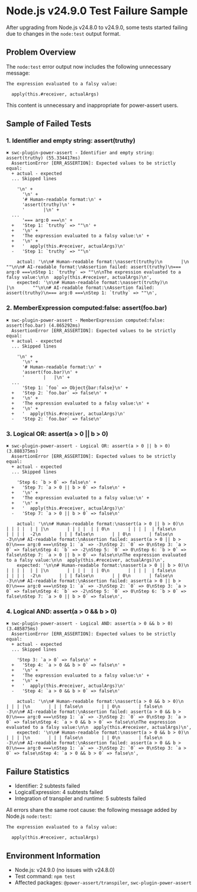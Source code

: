 # Node.js v24.9.0 Test Failure Sample

After upgrading from Node.js v24.8.0 to v24.9.0, some tests started failing due to changes in the `node:test` output format.

## Problem Overview

The `node:test` error output now includes the following unnecessary message:

```
The expression evaluated to a falsy value:

  apply(this.#receiver, actualArgs)
```

This content is unnecessary and inappropriate for power-assert users.

## Sample of Failed Tests

### 1. Identifier and empty string: assert(truthy)

```
✖ swc-plugin-power-assert - Identifier and empty string: assert(truthy) (55.334417ms)
  AssertionError [ERR_ASSERTION]: Expected values to be strictly equal:
  + actual - expected
  ... Skipped lines

    '\n' +
      '\n' +
      '# Human-readable format:\n' +
      'assert(truthy)\n' +
      '       |\n' +
  ...
      '=== arg:0 ===\n' +
  +   'Step 1: `truthy` => ""\n' +
  +   '\n' +
  +   'The expression evaluated to a falsy value:\n' +
  +   '\n' +
  +   '  apply(this.#receiver, actualArgs)\n'
  -   'Step 1: `truthy` => ""\n'

    actual: '\n\n# Human-readable format:\nassert(truthy)\n       |\n       ""\n\n# AI-readable format:\nAssertion failed: assert(truthy)\n=== arg:0 ===\nStep 1: `truthy` => ""\n\nThe expression evaluated to a falsy value:\n\n  apply(this.#receiver, actualArgs)\n',
    expected: '\n\n# Human-readable format:\nassert(truthy)\n       |\n       ""\n\n# AI-readable format:\nAssertion failed: assert(truthy)\n=== arg:0 ===\nStep 1: `truthy` => ""\n',
```

### 2. MemberExpression computed:false: assert(foo.bar)

```
✖ swc-plugin-power-assert - MemberExpression computed:false: assert(foo.bar) (4.865292ms)
  AssertionError [ERR_ASSERTION]: Expected values to be strictly equal:
  + actual - expected
  ... Skipped lines

    '\n' +
      '\n' +
      '# Human-readable format:\n' +
      'assert(foo.bar)\n' +
      '       |   |\n' +
  ...
      'Step 1: `foo` => Object{bar:false}\n' +
  +   'Step 2: `foo.bar` => false\n' +
  +   '\n' +
  +   'The expression evaluated to a falsy value:\n' +
  +   '\n' +
  +   '  apply(this.#receiver, actualArgs)\n'
  -   'Step 2: `foo.bar` => false\n'
```

### 3. Logical OR: assert(a > 0 || b > 0)

```
✖ swc-plugin-power-assert - Logical OR: assert(a > 0 || b > 0) (3.888375ms)
  AssertionError [ERR_ASSERTION]: Expected values to be strictly equal:
  + actual - expected
  ... Skipped lines

    'Step 6: `b > 0` => false\n' +
  +   'Step 7: `a > 0 || b > 0` => false\n' +
  +   '\n' +
  +   'The expression evaluated to a falsy value:\n' +
  +   '\n' +
  +   '  apply(this.#receiver, actualArgs)\n'
  -   'Step 7: `a > 0 || b > 0` => false\n'

    actual: '\n\n# Human-readable format:\nassert(a > 0 || b > 0)\n       | | | |  | | |\n       | | | |  | | 0\n       | | | |  | false\n       | | | |  -2\n       | | | false\n       | | 0\n       | false\n       -3\n\n# AI-readable format:\nAssertion failed: assert(a > 0 || b > 0)\n=== arg:0 ===\nStep 1: `a` => -3\nStep 2: `0` => 0\nStep 3: `a > 0` => false\nStep 4: `b` => -2\nStep 5: `0` => 0\nStep 6: `b > 0` => false\nStep 7: `a > 0 || b > 0` => false\n\nThe expression evaluated to a falsy value:\n\n  apply(this.#receiver, actualArgs)\n',
    expected: '\n\n# Human-readable format:\nassert(a > 0 || b > 0)\n       | | | |  | | |\n       | | | |  | | 0\n       | | | |  | false\n       | | | |  -2\n       | | | false\n       | | 0\n       | false\n       -3\n\n# AI-readable format:\nAssertion failed: assert(a > 0 || b > 0)\n=== arg:0 ===\nStep 1: `a` => -3\nStep 2: `0` => 0\nStep 3: `a > 0` => false\nStep 4: `b` => -2\nStep 5: `0` => 0\nStep 6: `b > 0` => false\nStep 7: `a > 0 || b > 0` => false\n',
```

### 4. Logical AND: assert(a > 0 && b > 0)

```
✖ swc-plugin-power-assert - Logical AND: assert(a > 0 && b > 0) (3.485875ms)
  AssertionError [ERR_ASSERTION]: Expected values to be strictly equal:
  + actual - expected
  ... Skipped lines

    'Step 3: `a > 0` => false\n' +
  +   'Step 4: `a > 0 && b > 0` => false\n' +
  +   '\n' +
  +   'The expression evaluated to a falsy value:\n' +
  +   '\n' +
  +   '  apply(this.#receiver, actualArgs)\n'
  -   'Step 4: `a > 0 && b > 0` => false\n'

    actual: '\n\n# Human-readable format:\nassert(a > 0 && b > 0)\n       | | | |\n       | | | false\n       | | 0\n       | false\n       -3\n\n# AI-readable format:\nAssertion failed: assert(a > 0 && b > 0)\n=== arg:0 ===\nStep 1: `a` => -3\nStep 2: `0` => 0\nStep 3: `a > 0` => false\nStep 4: `a > 0 && b > 0` => false\n\nThe expression evaluated to a falsy value:\n\n  apply(this.#receiver, actualArgs)\n',
    expected: '\n\n# Human-readable format:\nassert(a > 0 && b > 0)\n       | | | |\n       | | | false\n       | | 0\n       | false\n       -3\n\n# AI-readable format:\nAssertion failed: assert(a > 0 && b > 0)\n=== arg:0 ===\nStep 1: `a` => -3\nStep 2: `0` => 0\nStep 3: `a > 0` => false\nStep 4: `a > 0 && b > 0` => false\n',
```

## Failure Statistics

- Identifier: 2 subtests failed
- LogicalExpression: 4 subtests failed
- Integration of transpiler and runtime: 5 subtests failed

All errors share the same root cause: the following message added by Node.js `node:test`:

```
The expression evaluated to a falsy value:

  apply(this.#receiver, actualArgs)
```

## Environment Information

- Node.js: v24.9.0 (no issues with v24.8.0)
- Test command: `npm test`
- Affected packages: `@power-assert/transpiler`, `swc-plugin-power-assert`